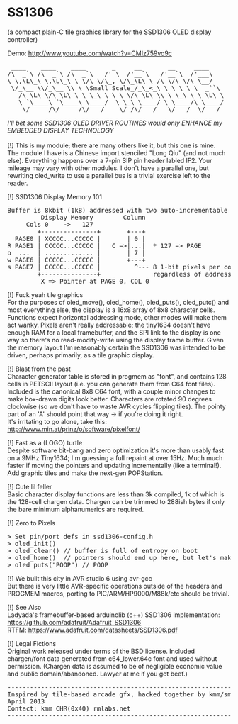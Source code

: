 SS1306
======
(a compact plain-C tile graphics library for the SSD1306 OLED display controller)

Demo: http://www.youtube.com/watch?v=CMIz759vo9c

<pre> ____    ____    ____       _     __       __     ____
/\  _`\ /\  _`\ /\  _`\   /' \  /'__`\   /'__`\  /'___\
\ \,\L\_\ \,\L\_\ \ \/\ \/\_, \/\_\L\ \ /\ \/\ \/\ \__/
 \/_\__ \\/_\__ \\ \ \Small Scale_/_\_&lt;_\ \ \ \ \ \  _``\
   /\ \L\ \/\ \L\ \ \ \_\ \ \ \ \/\ \L\ \\ \ \_\ \ \ \L\ \
   \ `\____\ `\____\ \____/  \ \_\ \____/ \ \____/\ \____/
    \/_____/\/_____/\/___/    \/_/\/___/   \/___/  \/___/
</pre>

_I'll bet some SSD1306 OLED DRIVER ROUTINES would only ENHANCE my EMBEDDED DISPLAY TECHNOLOGY_<br>
<br>
[!] This is my module; there are many others like it, but this one is mine.<br>
The module I have is a Chinese import stenciled "Long Qiu" (and not much else).
Everything happens over a 7-pin SIP pin header labled IF2.
Your mileage may vary with other modules. I don't have a parallel one, but rewriting oled_write to use
a parallel bus is a trivial exercise left to the reader.

[!] SSD1306 Display Memory 101<br>
<pre>
Buffer is 8kbit (1kB) addressed with two auto-incrementable pointers as 8 pages * (128 columns * 8 bits)
         Display Memory        Column
     Cols 0    ->   127       
		+---------------+       +---+
  PAGE0 | XCCCC...CCCCC |       | 0 |
R PAGE1 | CCCCC...CCCCC |   C =>|...|  * 127 => PAGE
o  ...  | ............. |       | 7 |
w PAGE6 | CCCCC...CCCCC |       +---+
s PAGE7 | CCCCC...CCCCC |         ^--- 8 1-bit pixels per column byte, arranged vertically 
        +---------------+              regardless of addressing mode
		 X => Pointer at PAGE 0, COL 0
</pre>	 

[!] Fuck yeah tile graphics<br>
For the purposes of oled_move(), oled_home(), oled_puts(), oled_putc() and most everything else,
the display is a 16x8 array of 8x8 character cells. Functions expect horizontal addressing mode, other modes
will make them act wanky. Pixels aren't really addressable; the tiny1634 doesn't have enough RAM for a local framebuffer,
and the SPI link to the display is one way so there's no read-modify-write using the display frame buffer.
Given the memory layout I'm reasonably certain the SSD1306 was intended to be driven, perhaps primarily, as a tile graphic display.

[!] Blast from the past<br>
Character generator table is stored in progmem as "font", and contains 128 cells in
PETSCII layout (i.e. you can generate them from C64 font files). Included is the canonical 8x8 C64 font,
with a couple minor changes to make box-drawn digits look better.
Characters are rotated 90 degrees clockwise (so we don't have to waste AVR cycles flipping tiles).
The pointy part of an 'A' should point that way -> if you're doing it right.<br>
It's irritating to go alone, take this: http://www.min.at/prinz/o/software/pixelfont/

[!] Fast as a (LOGO) turtle<br>
Despite software bit-bang and zero optimization it's more than usably fast on a 9MHz Tiny1634; I'm guessing a full repaint at over 15Hz.
Much much faster if moving the pointers and updating incrementally (like a terminal!). Add graphic tiles and make the next-gen POPStation.

[!] Cute lil feller<br>
Basic character display functions are less than 3k compiled, 1k of which is the 128-cell chargen data. 
Chargen can be trimmed to 288ish bytes if only the bare minimum alphanumerics are required.

[!] Zero to Pixels<br>
<pre>
&gt; Set pin/port defs in ssd1306-config.h
&gt; oled_init()
&gt; oled_clear() // buffer is full of entropy on boot
&gt; oled_home()  // pointers should end up here, but let's make sure
&gt; oled_puts("POOP") // POOP
</pre>

[!] We built this city in AVR studio 6 using avr-gcc<br>
But there is very little AVR-specific operations outside of the headers and PROGMEM macros, porting to PIC/ARM/HP9000/M88k/etc should be trivial.

[!] See Also<br>
Ladyada's framebuffer-based arduinolib (c++) SSD1306 implementation: https://github.com/adafruit/Adafruit_SSD1306<br>
RTFM: https://www.adafruit.com/datasheets/SSD1306.pdf<br>

[!] Legal Fictions<br>
Original work released under terms of the BSD license.
Included chargen/font data generated from c64_lower.64c font and used without permission. 
(Chargen data is assumed to be of negligible economic value and public domain/abandoned. Lawyer at me if you got beef.)
<pre>
-------------------------------------------------------------------------------
Inspired by tile-based arcade gfx, hacked together by kmm/smallscaleresearch
April 2013
Contact: kmm CHR(0x40) rmlabs.net
-------------------------------------------------------------------------------
</pre>

